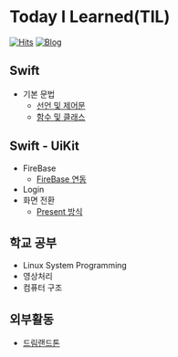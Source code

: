 # Today I Learned(TIL)
[![Hits](https://hits.seeyoufarm.com/api/count/incr/badge.svg?url=https%3A%2F%2Fgithub.com%2Falstjr7437%2FTIL&count_bg=%23499CF3&title_bg=%23000000&icon=adguard.svg&icon_color=%23FFFFFF&title=See&edge_flat=false)](https://hits.seeyoufarm.com)
[![Blog](https://img.shields.io/badge/Velog-velog.io/@alstjr7437-blue.svg)](https://velog.io/@alstjr7437)

## Swift
* 기본 문법
  * [선언 및 제어문](https://github.com/alstjr7437/TIL/blob/main/Swift/syntax/basic.md)
  * [함수 및 클래스](https://github.com/alstjr7437/TIL/blob/main/Swift/syntax/basic2.md)

## Swift - UiKit
* FireBase
  * [FireBase 연동](https://github.com/alstjr7437/TIL/blob/main/Swift/Uikit/FireBase.md)
* Login
* 화면 전환
  * [Present 방식](https://github.com/alstjr7437/TIL/blob/main/Swift/Uikit/ScreenTransPresent.md)

## 학교 공부
* Linux System Programming
* 영상처리
* 컴퓨터 구조

## 외부활동
* [드림랜드톤](https://velog.io/@alstjr7437/DreamLandThon1)
